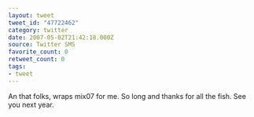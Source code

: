 ```yaml
---
layout: tweet
tweet_id: "47722462"
category: twitter
date: 2007-05-02T21:42:18.000Z
source: Twitter SMS
favorite_count: 0
retweet_count: 0
tags:
- tweet
---
```


An that folks, wraps mix07 for me. So long and thanks for all the fish. See you next year.
